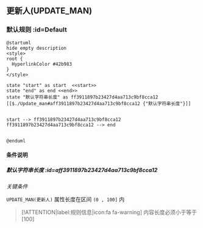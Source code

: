 ## 更新人(UPDATE_MAN) <!-- {docsify-ignore-all} -->

   

### 默认规则 :id=Default

```plantuml
@startuml
hide empty description
<style>
root {
  HyperlinkColor #42b983
}
</style>

state "start" as start  <<start>>
state "end" as end <<end>>
state "默认字符串长度" as ff3911897b23427d4aa713c9bf8cca12 [[$./Update_man#aff3911897b23427d4aa713c9bf8cca12 {"默认字符串长度"}]]


start --> ff3911897b23427d4aa713c9bf8cca12 
ff3911897b23427d4aa713c9bf8cca12 --> end 


@enduml
```

#### 条件说明

##### 默认字符串长度 :id=aff3911897b23427d4aa713c9bf8cca12


*关键条件*


`UPDATE_MAN(更新人)` 属性长度在区间 `(0 , 100]` 内

> [!ATTENTION|label:规则信息|icon:fa fa-warning]
> 内容长度必须小于等于[100]







